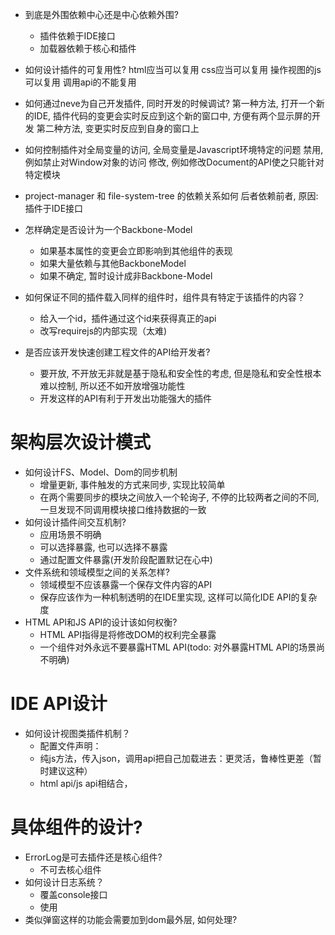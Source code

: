- 到底是外围依赖中心还是中心依赖外围?
    - 插件依赖于IDE接口
    - 加载器依赖于核心和插件

- 如何设计插件的可复用性?
html应当可以复用
css应当可以复用
操作视图的js可以复用
调用api的不能复用


- 如何通过neve为自己开发插件, 同时开发的时候调试?
第一种方法, 打开一个新的IDE, 插件代码的变更会实时反应到这个新的窗口中, 方便有两个显示屏的开发
第二种方法, 变更实时反应到自身的窗口上


- 如何控制插件对全局变量的访问, 全局变量是Javascript环境特定的问题
禁用, 例如禁止对Window对象的访问
修改, 例如修改Document的API使之只能针对特定模块


- project-manager 和 file-system-tree 的依赖关系如何
后者依赖前者, 原因: 插件于IDE接口


- 怎样确定是否设计为一个Backbone-Model
    - 如果基本属性的变更会立即影响到其他组件的表现
    - 如果大量依赖与其他BackboneModel
    - 如果不确定, 暂时设计成非Backbone-Model




- 如何保证不同的插件载入同样的组件时，组件具有特定于该插件的内容？
    - 给入一个id，插件通过这个id来获得真正的api
    - 改写requirejs的内部实现（太难)

- 是否应该开发快速创建工程文件的API给开发者?
    - 要开放, 不开放无非就是基于隐私和安全性的考虑, 但是隐私和安全性根本难以控制, 所以还不如开放增强功能性
    - 开发这样的API有利于开发出功能强大的插件

# 架构层次设计模式
- 如何设计FS、Model、Dom的同步机制
    - 增量更新, 事件触发的方式来同步, 实现比较简单
    - 在两个需要同步的模块之间放入一个轮询子, 不停的比较两者之间的不同, 一旦发现不同调用模块接口维持数据的一致
- 如何设计插件间交互机制?
    - 应用场景不明确
    - 可以选择暴露, 也可以选择不暴露
    - 通过配置文件暴露(开发阶段配置默记在心中)
- 文件系统和领域模型之间的关系怎样?
    - 领域模型不应该暴露一个保存文件内容的API
    - 保存应该作为一种机制透明的在IDE里实现, 这样可以简化IDE API的复杂度
- HTML API和JS API的设计该如何权衡?
    - HTML API指得是将修改DOM的权利完全暴露
    - 一个组件对外永远不要暴露HTML API(todo: 对外暴露HTML API的场景尚不明确)

# IDE API设计
- 如何设计视图类插件机制？
    - 配置文件声明：
    - 纯js方法，传入json，调用api把自己加载进去：更灵活，鲁棒性更差（暂时建议这种）
    - html api/js api相结合，


# 具体组件的设计?
- ErrorLog是可去插件还是核心组件?
    - 不可去核心组件
- 如何设计日志系统？
    - 覆盖console接口
    - 使用
- 类似弹窗这样的功能会需要加到dom最外层, 如何处理?